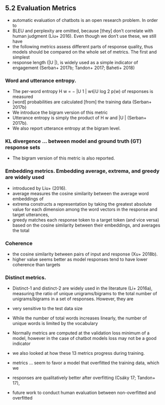 ## 5.2 Evaluation Metrics

* automatic evaluation of chatbots is an open research problem. In order to
* BLEU and perplexity are omitted, because [they] don’t correlate with human
  judgment (Liu+ 2016). Even though we don’t use these, we still have
* the following metrics assess different parts of response quality, thus models
  should be compared on the whole set of metrics.  The first and simplest
* response length (|U |), is widely used as a simple indicator of engagement
  (Serban+ 2017b; Tandon+ 2017; Baheti+ 2018)

### Word and utterance entropy. 

* The per-word entropy H w = − |U 1 | w∈U log 2 p(w) of responses is measured
* [word] probabilities are calculated [from] the training data (Serban+ 2017b)
* We introduce the bigram version of this metric
* Utterance entropy is simply the product of H w and |U | (Serban+ 2017b). 
* We also report utterance entropy at the bigram level.

### KL divergence ... between model and ground truth (GT) response sets 
* The bigram version of this metric is also reported. 

### Embedding metrics. Embedding average, extrema, and greedy are widely used

* introduced by Liu+ (2016). 
* average measures the cosine similarity between the average word embeddings of
* extrema constructs a representation by taking the greatest absolute value for
  each dimension among the word vectors in the response and target utterances,
* greedy matches each response token to a target token (and vice versa) based
  on the cosine similarity between their embeddings, and averages the total

### Coherence

* the cosine similarity between pairs of input and response (Xu+ 2018b).
* higher value seems better as model responses tend to have lower coherence
  than targets

### Distinct metrics. 

* Distinct-1 and distinct-2 are widely used in the literature (Li+ 2016a),
  measuring the ratio of unique unigrams/bigrams to the total number of
  unigrams/bigrams in a set of responses. However, they are 
* very sensitive to the test data size
* While the number of total words increases linearly, the number of unique
  words is limited by the vocabulary

* Normally metrics are computed at the validation loss minimum of a model,
  however in the case of chatbot models loss may not be a good indicator 
* we also looked at how these 13 metrics progress during training.
* metrics ... seem to favor a model that overfitted the training data, which we
* responses are qualitatively better after overfitting (Csáky 17; Tandon+ 17),
* future work to conduct human evaluation between non-overfitted and overfitted
